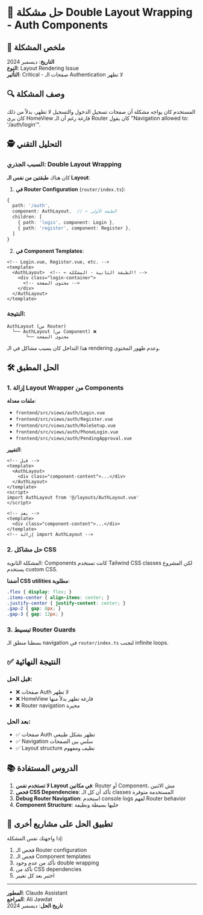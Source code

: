 # 🐛 حل مشكلة Double Layout Wrapping - Auth Components

## 📝 ملخص المشكلة

**التاريخ**: ديسمبر 2024  
**النوع**: Layout Rendering Issue  
**التأثير**: Critical - صفحات الـ Authentication لا تظهر

## 🔍 وصف المشكلة

المستخدم كان يواجه مشكلة أن صفحات تسجيل الدخول والتسجيل لا تظهر، بدلاً من ذلك كان يرى HomeView فارغة رغم أن الـ Router كان يقول "Navigation allowed to: '/auth/login'".

## 🕵️ التحليل التقني

### السبب الجذري: Double Layout Wrapping

كان هناك **طبقتين من نفس الـ Layout**:

1. **في Router Configuration** (`router/index.ts`):
```typescript
{
  path: '/auth',
  component: AuthLayout,  // ← الطبقة الأولى
  children: [
    { path: 'login', component: Login },
    { path: 'register', component: Register },
  ]
}
```

2. **في Component Templates**:
```vue
<!-- Login.vue, Register.vue, etc. -->
<template>
  <AuthLayout>  <!-- ← الطبقة الثانية - المشكلة! -->
    <div class="login-container">
      <!-- محتوى الصفحة -->
    </div>
  </AuthLayout>
</template>
```

### النتيجة:
```
AuthLayout (من Router)
  └── AuthLayout (من Component) ❌
       └── محتوى الصفحة
```

هذا التداخل كان يسبب مشاكل في الـ rendering وعدم ظهور المحتوى.

## 🛠️ الحل المطبق

### 1. إزالة Layout Wrapper من Components

**ملفات معدلة**:
- `frontend/src/views/auth/Login.vue`
- `frontend/src/views/auth/Register.vue`
- `frontend/src/views/auth/RoleSetup.vue`
- `frontend/src/views/auth/PhoneLogin.vue`
- `frontend/src/views/auth/PendingApproval.vue`

**التغيير**:
```vue
<!-- قبل -->
<template>
  <AuthLayout>
    <div class="component-content">...</div>
  </AuthLayout>
</template>
<script>
import AuthLayout from '@/layouts/AuthLayout.vue'
</script>

<!-- بعد -->
<template>
  <div class="component-content">...</div>
</template>
<!-- إزالة import AuthLayout -->
```

### 2. حل مشاكل CSS

المشكلة الثانوية: Components كانت تستخدم Tailwind CSS classes لكن المشروع يستخدم custom CSS.

**أضفنا CSS utilities مطلوبة**:
```css
.flex { display: flex; }
.items-center { align-items: center; }
.justify-center { justify-content: center; }
.gap-2 { gap: 8px; }
.gap-3 { gap: 12px; }
```

### 3. تبسيط Router Guards

بسطنا منطق الـ navigation في `router/index.ts` لتجنب infinite loops.

## ✅ النتيجة النهائية

### قبل الحل:
- ❌ صفحات Auth لا تظهر
- ❌ HomeView فارغة تظهر بدلاً منها
- ❌ Router navigation محيرة

### بعد الحل:
- ✅ صفحات Auth تظهر بشكل طبيعي
- ✅ Navigation سلس بين الصفحات
- ✅ Layout structure نظيف ومفهوم

## 📚 الدروس المستفادة

1. **لا تستخدم نفس Layout في مكانين**: Router أو Component، مش الاثنين
2. **فحص CSS Dependencies**: تأكد أن كل الـ classes المستخدمة متوفرة
3. **Debug Router Navigation**: استخدم console logs لفهم Router behavior
4. **Component Structure**: خليها بسيطة ونظيفة

## 🔧 تطبيق الحل على مشاريع أخرى

إذا واجهتك نفس المشكلة:

1. فحص الـ Router configuration
2. فحص الـ Component templates
3. تأكد من عدم وجود double wrapping
4. تأكد من CSS dependencies
5. اختبر بعد كل تغيير

---

**المطور**: Claude Assistant  
**المراجع**: Ali Jawdat  
**تاريخ الحل**: ديسمبر 2024 